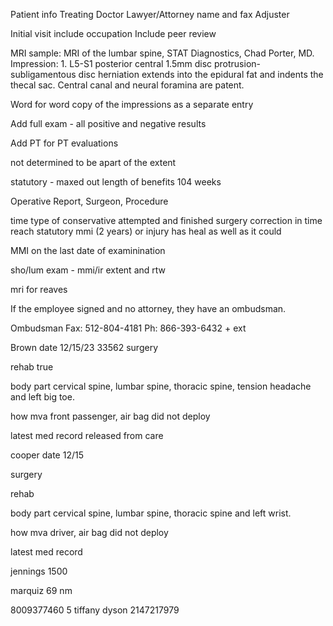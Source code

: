 Patient info
Treating Doctor
Lawyer/Attorney name and fax
Adjuster

Initial visit include occupation
Include peer review

MRI sample:
    MRI of the lumbar spine, STAT Diagnostics, Chad Porter, MD. Impression: 1. L5-S1
    posterior central 1.5mm disc protrusion-subligamentous disc herniation extends
    into the epidural fat and indents the thecal sac. Central canal and neural
    foramina are patent.

Word for word copy of the impressions as a separate entry

Add full exam - all positive and negative results

Add PT for PT evaluations

not determined to be apart of the extent

statutory - maxed out length of benefits 104 weeks

Operative Report, Surgeon, Procedure



time
type of conservative attempted and finished
surgery correction in time
reach statutory mmi (2 years) or injury has heal as well as it could

MMI on the last date of examinination

sho/lum exam - mmi/ir
extent and rtw

mri for reaves


If the employee signed and no attorney, they have an ombudsman.

Ombudsman Fax: 512-804-4181
Ph: 866-393-6432 + ext


Brown
date
12/15/23
33562
surgery

rehab
true

body part
cervical spine, lumbar spine, thoracic spine, tension headache and left big toe.

how
mva front passenger, air bag did not deploy

latest med record
released from care



cooper
date
12/15

surgery

rehab

body part
cervical spine, lumbar spine, thoracic spine and left wrist.

how
mva driver, air bag did not deploy

latest med record



jennings
1500



marquiz 69
nm

8009377460 5
tiffany dyson
2147217979
